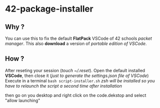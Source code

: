 # 42-package-installer

## Why ?
You can use this to fix the default **FlatPack** VSCode of 42 schools *packet manager*.
This also **download** a version of *portable edition of VSCode*.

## How ?
After reseting your session (*touch ~/.reset*).
Open the default installed **VSCode**, then close it (*just to generate the settings.json file of VSCode*)
Execute in a terminal
``` bash script-installer.sh ```
*zsh will be installed so you have to relaunch the script a second time after installation*

then go on you desktop and right click on the code.dekstop and select "allow launching"
